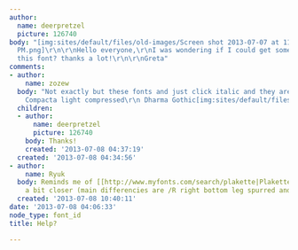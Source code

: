 ```yaml
---
author:
  name: deerpretzel
  picture: 126740
body: "[img:sites/default/files/old-images/Screen shot 2013-07-07 at 11_6463.04.27
  PM.png]\r\n\r\nHello everyone,\r\nI was wondering if I could get some help identifying
  this font? thanks a lot!\r\n\r\nGreta"
comments:
- author:
    name: zozew
  body: "Not exactly but these fonts and just click italic and they are pretty similar...\r\n\r\n
    Compacta light compressed\r\n Dharma Gothic[img:sites/default/files/old-images/38cb9bc15cf479f524b49a655c96e9_5384.gif]\r\n[img:sites/default/files/old-images/beddf217dcfc68df89ae15501741c8_4768.gif]"
  children:
  - author:
      name: deerpretzel
      picture: 126740
    body: Thanks!
    created: '2013-07-08 04:37:19'
  created: '2013-07-08 04:34:56'
- author:
    name: Ryuk
  body: Reminds me of [[http://www.myfonts.com/search/plakette|Plakette]], may be
    a bit closer (main differencies are /R right bottom leg spurred and /& top counter).
  created: '2013-07-08 10:40:11'
date: '2013-07-08 04:06:33'
node_type: font_id
title: Help?

---
```

